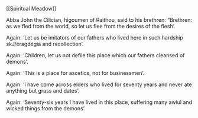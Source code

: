 [[Spiritual Meadow]]
 
Abba John the Cilician, higoumen of Raithou, said to his brethren: “Brethren: as we fled from the world, so let us flee from the desires of the flesh’.  
 
Again: ‘Let us be imitators of our fathers who lived here in such hardship skJ/éragdégia and recollection’.  
 
Again: ‘Children, let us not defile this place which our fathers cleansed of demons’.  
 
Again: ‘This is a place for ascetics, not for businessmen’.  
 
Again: ‘I have come across elders who lived for seventy years and never ate anything but grass and dates’.  
 
Again: ‘Seventy-six years I have lived in this place, suffering many awlul and wicked things from the demons’.
